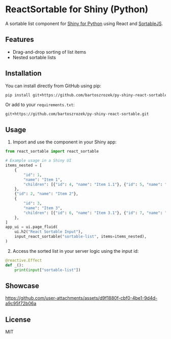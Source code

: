 
# ReactSortable for Shiny (Python)

A sortable list component for [Shiny for Python](https://shiny.posit.co/py/) using React and [SortableJS](https://github.com/SortableJS/SortableJS).

## Features
- Drag-and-drop sorting of list items
- Nested sortable lists

## Installation

You can install directly from GitHub using pip:

```bash
pip install git+https://github.com/bartoszrozek/py-shiny-react-sortable.git
```

Or add to your `requirements.txt`:

```
git+https://github.com/bartoszrozek/py-shiny-react-sortable.git
```

## Usage

1. Import and use the component in your Shiny app:

```python
from react_sortable import react_sortable

# Example usage in a Shiny UI
items_nested = [
    {
        "id": 1,
        "name": "Item 1",
        "children": [{"id": 4, "name": "Item 1.1"}, {"id": 5, "name": "Item 1.2"}],
    },
    {"id": 2, "name": "Item 2"},
    {
        "id": 3,
        "name": "Item 3",
        "children": [{"id": 6, "name": "Item 3.1"}, {"id": 7, "name": "Item 3.2"}],
    },
]
app_ui = ui.page_fluid(
    ui.h2("React Sortable Input"),
    input_react_sortable("sortable-list", items=items_nested),
)

```

2. Access the sorted list in your server logic using the input id:

```python
@reactive.Effect
def _():
	print(input["sortable-list"])
```

## Showcase

https://github.com/user-attachments/assets/d9f1880f-cbf0-4be1-9d4d-a9c95f72b06a

## License

MIT

